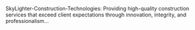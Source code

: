 SkyLighter-Construction-Technologies: Providing high-quality construction services that exceed client expectations through innovation, integrity, and professionalism...
